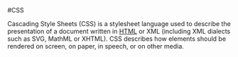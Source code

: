 #CSS















Cascading Style Sheets (CSS) is a stylesheet language used to describe the presentation of a document written in [HTML](/HTML) or XML (including XML dialects such as SVG, MathML or XHTML). CSS describes how elements should be rendered on screen, on paper, in speech, or on other media.